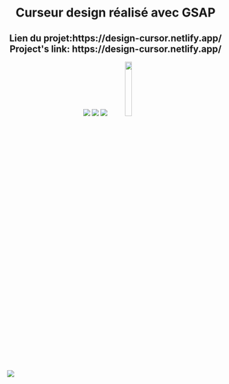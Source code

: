 <h1 align="center">Curseur design réalisé avec GSAP</h1>
<h2 align="center">Lien du projet:https://design-cursor.netlify.app/  </br> Project's link: https://design-cursor.netlify.app/</h2>

<p align="center"> 
<img src="https://img.shields.io/badge/HTML5-E34F26?style=for-the-badge&logo=html5&logoColor=white" />
<img src="https://img.shields.io/badge/CSS3-1572B6?style=for-the-badge&logo=css3&logoColor=white" />
<img src="https://img.shields.io/badge/JavaScript-323330?style=for-the-badge&logo=javascript&logoColor=F7DF1E" />
<img width="18%" src="https://a11ybadges.com/badge?logo=greensock" />
</p>

<img src="https://github.com/Neelyaa/Design_Cursor/assets/100840997/40b778a7-b0ec-4c72-8a91-b404ef1b93db" />
